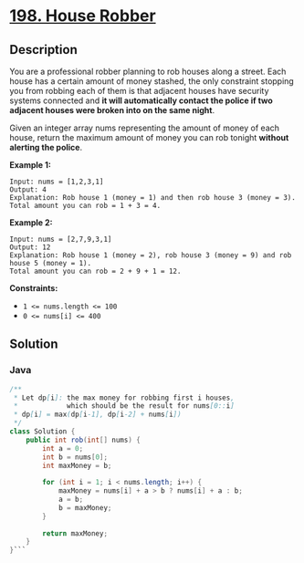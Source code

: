 # [198. House Robber](https://leetcode.com/problems/house-robber/description/)

## Description
You are a professional robber planning to rob houses along a street. Each house has a certain amount of money stashed, the only constraint stopping you from robbing each of them is that adjacent houses have security systems connected and **it will automatically contact the police if two adjacent houses were broken into on the same night**.

Given an integer array nums representing the amount of money of each house, return the maximum amount of money you can rob tonight **without alerting the police**.

**Example 1:**
```
Input: nums = [1,2,3,1]
Output: 4
Explanation: Rob house 1 (money = 1) and then rob house 3 (money = 3).
Total amount you can rob = 1 + 3 = 4.
```

**Example 2:**
```
Input: nums = [2,7,9,3,1]
Output: 12
Explanation: Rob house 1 (money = 2), rob house 3 (money = 9) and rob house 5 (money = 1).
Total amount you can rob = 2 + 9 + 1 = 12.
```

**Constraints:**
+ `1 <= nums.length <= 100`
+ `0 <= nums[i] <= 400`

## Solution
### Java
```java
/**
 * Let dp[i]: the max money for robbing first i houses,
 *            which should be the result for nums[0::i]
 * dp[i] = max(dp[i-1], dp[i-2] + nums[i])
 */
class Solution {
    public int rob(int[] nums) {
        int a = 0;
        int b = nums[0];
        int maxMoney = b;
        
        for (int i = 1; i < nums.length; i++) {
            maxMoney = nums[i] + a > b ? nums[i] + a : b;
            a = b;
            b = maxMoney;
        }
        
        return maxMoney;
    }
}```
